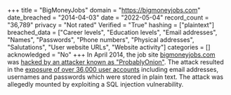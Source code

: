 +++
title = "BigMoneyJobs"
domain = "https://bigmoneyjobs.com"
date_breached = "2014-04-03"
date = "2022-05-04"
record_count = "36,789"
privacy = "Not rated"
Verified = "True"
hashing = ["plaintext"]
breached_data = ["Career levels", "Education levels", "Email addresses", "Names", "Passwords", "Phone numbers", "Physical addresses", "Salutations", "User website URLs", "Website activity"]
categories = []
acknowledged = "No"
+++
In April 2014, the job site <a href="http://www.bigmoneyjobs.com">bigmoneyjobs.com</a> was <a href="https://twitter.com/ProbablyOnion2/status/451477310319779841" target="_blank" rel="noopener">hacked by an attacker known as &quot;ProbablyOnion&quot;</a>. The attack resulted in the <a href="http://news.softpedia.com/news/BigMoneyJobs-Hacked-Details-of-36-000-Users-Leaked-Online-436250.shtml?utm_source=twitterfeed&utm_medium=twitter&utm_campaign=information_security" target="_blank" rel="noopener">exposure of over 36,000 user accounts</a> including email addresses, usernames and passwords which were stored in plain text. The attack was allegedly mounted by exploiting a SQL injection vulnerability.
